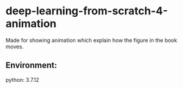 # deep-learning-from-scratch-4-animation
Made for showing animation which explain how the figure in the book moves.

Environment:
---------------
python: 3.7.12
